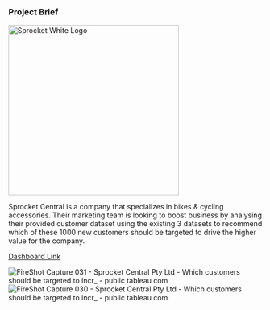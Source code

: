 ### **Project Brief**

<img width="338" alt="Sprocket White Logo" src="https://github.com/tinashdj/KPMG-Data-Analytics-Consulting-Virtual-Internship/assets/110084624/536889cc-d812-4965-be70-6e675946b5e4">

Sprocket Central is a company that specializes in bikes & cycling accessories. Their marketing team is looking to boost business by analysing their provided customer dataset using the existing 3 datasets to recommend which of these 1000 new customers should be targeted to drive the higher value for the company.

[Dashboard Link](https://public.tableau.com/views/KPMGDataAnalyst/Dashboard1?:language=en-US&:display_count=n&:origin=viz_share_link)

![FireShot Capture 031 - Sprocket Central Pty Ltd - Which customers should be targeted to incr_ - public tableau com](https://github.com/tinashdj/KPMG-Data-Analytics-Consulting-Virtual-Internship/assets/110084624/2e605128-de43-4341-a16c-68f61dfb029b)
![FireShot Capture 030 - Sprocket Central Pty Ltd - Which customers should be targeted to incr_ - public tableau com](https://github.com/tinashdj/KPMG-Data-Analytics-Consulting-Virtual-Internship/assets/110084624/c9442f22-e7a6-43d8-bb96-fc72af08bab5)

